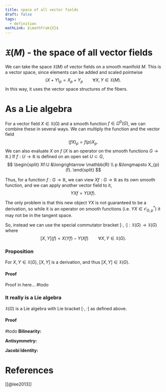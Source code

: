 ```yaml
---
title: space of all vector fields
draft: false
tags:
  - definition
mathLink: $\mathfrak{X}$
---
```

# $\mathfrak{X}(M)$ - the space of all vector fields
We can take the space $\mathfrak{X}(M)$ of vector fields on a smooth manifold $M$. 
This is a vector space, since elements can be added and scaled pointwise
$$(X+Y)_p = X_p + Y_p \qquad \forall X,Y \in \mathfrak{X}(M).$$
In this way, it uses the vector space structures of the fibers. 

# As a Lie algebra

For a vector field $X \in \mathfrak{X}(G)$ and a smooth function $f \in \Omega^{0}(G)$, we can combine these in several ways.
We can multiply the function and the vector field
$$(fX)_{p} = f(p)X_{p}.$$
We can also evaluate $X$ on $f$ ($X$ is an operator on the smooth functions $G \to \mathbb{R}$.)
If $f:U \to \mathbb{R}$ is defined on an open set $U\subset G$,
 $$ 
  \begin{split}
    Xf:U &\longrightarrow \mathbb{R} \\
    p &\longmapsto X_{p}(f).
    \end{split}
$$

Thus, for a function $f:G \to \mathbb{R}$, we can view $Xf:G \to\mathbb{R}$ as its own smooth function, and we can apply another vector field to it,
$$ YXf = Y(Xf).$$

The only problem is that this new object $YX$ is not guaranteed to be a derivation, so while it is an operator on smooth functions (i.e. $YX \in \mathcal{O}^{*}_{G,p}$) it may not be in the tangent space.

So, instead we can use the special commutator bracket $[\cdot, \cdot]:\mathfrak{X}(G) \to \mathfrak{X}(G)$ where
$$[X, Y](f) = X(Yf) - Y(Xf) \qquad\forall X,Y \in \mathfrak{X}(G).$$

### Proposition
  For $X,Y \in \mathfrak{X}(G)$, $[X,Y]$ is a derivation, and thus $[X,Y] \in \mathfrak{X}(G)$.
#### Proof
Proof in here... #todo 

### It really is a Lie algebra
$\mathfrak{X}(G)$ is a Lie algebra with Lie bracket $[\cdot,\cdot]$ as defined above.
#### Proof
#todo 
**Bilinearity:**

**Antisymmetry:**

**Jacobi Identity:**

# References
[[@lee2013]]
